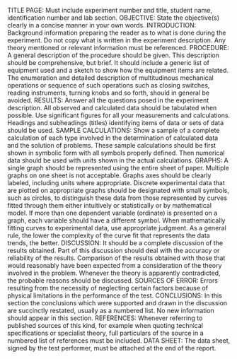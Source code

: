 TITLE PAGE: Must include experiment number and title, student name, identification number and lab section.
OBJECTIVE: State the objective(s) clearly in a concise manner in your own words.
INTRODUCTION: Background information preparing the reader as to what is done during the experiment. Do not copy what is written in the experiment description. Any theory mentioned or relevant information must be referenced.
PROCEDURE: A general description of the procedure should be given. This description should be comprehensive, but brief. It should include a generic list of equipment used and a sketch to show how the equipment items are related. The enumeration and detailed description of multitudinous mechanical operations or sequence of such operations such as closing switches, reading instruments, turning knobs and so forth, should in general be avoided.
RESULTS: Answer all the questions posed in the experiment description. All observed and calculated data should be tabulated when possible. Use significant figures for all your measurements and calculations. Headings and subheadings (titles) identifying items of data or sets of data should be used.
SAMPLE CALCULATIONS: Show a sample of a complete calculation of each type involved in the determination of calculated data and the solution of problems. These sample calculations should be first shown in symbolic form with all symbols properly defined. Then numerical data should be used with units shown in the actual calculations.
GRAPHS: A single graph should be represented using the entire sheet of paper. Multiple graphs on one sheet is not acceptable. Graphs axes should be clearly labeled, including units where appropriate. Discrete experimental data that are plotted on appropriate graphs should be designated with small symbols, such as circles, to distinguish these data from those represented by curves fitted through them either intuitively or statistically or by mathematical model. If more than one dependent variable (ordinate) is presented on a graph, each variable should have a different symbol. When mathematically fitting curves to experimental data, use appropriate judgment. As a general rule, the lower the complexity of the curve fit that represents the data trends, the better.
DISCUSSION: It should be a complete discussion of the results obtained. Part of this discussion should deal with the accuracy or reliability of the results. Comparison of the results obtained with those that would reasonably have been expected from a consideration of the theory involved in the problem. Whenever the theory is apparently contradicted, the probable reasons should be discussed.
SOURCES OF ERROR: Errors resulting from the necessity of neglecting certain factors because of physical limitations in the performance of the test.
CONCLUSIONS: In this section the conclusions which were supported and drawn in the discussion are succinctly restated, usually as a numbered list. No new information should appear in this section.
REFERENCES: Whenever referring to published sources of this kind, for example when quoting technical specifications or specialist theory, full particulars of the source in a numbered list of references must be included.
DATA SHEET: The data sheet, signed by the test performer, must be attached at the end of the report.